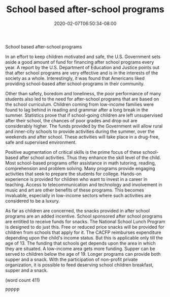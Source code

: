 ﻿---
title: "School based after-school programs"
date: 2020-02-07T06:50:34-08:00
description: "After School Activities Tips for Web Success"
featured_image: "/images/After School Activities.jpg"
tags: ["After School Activities"]
---

School based after-school programs

In an effort to keep children motivated and safe, the U.S. Government
sets aside a good amount of fund for financing after school programs every 
year. A report by the U.S. Department of Education and Justice points out 
that after school programs are very effective and is in the interests of 
the society as a whole. Interestingly, it was found that Americans liked 
providing school-based after school-programs in their community.

Other than safety, boredom and loneliness, the poor performance of many 
students also led to the need for after-school programs that are based on 
the school curriculum. Children coming from low-income families were found 
to lag behind in reading and grammar after a long break in the summer. 
Statistics prove that if school-going children are left unsupervised after 
their school, the chances of poor grades and drop out are considerably 
higher. The funds provided by the Government will allow rural and 
inner-city schools to provide activities during the summer, over the 
weekends and after school. These activities will take place in a 
drug-free, safe and supervised environment.

Positive augmentation of critical skills is the prime focus of these 
school-based after school activities. Thus they enhance the skill level of 
the child. Most school-based programs offer assistance in math tutoring, 
reading, comprehension and problem solving. Many programs provide engaging 
activities that seek to prepare the students for college. Hands-on 
experience is provided for children who want to invest in a career in 
teaching. Access to telecommunication and technology and involvement in 
music and art are other benefits of these programs. This becomes 
invaluable, especially in low-income sectors where such activities are 
considered to be a luxury. 

As far as children are concerned, the snacks provided in after school 
programs are an added incentive. School sponsored after school programs 
are entitled to receive funds for snacks. The National School Lunch 
Program is designed to do just this. Free or reduced price snacks will be 
provided for children from schools that apply for it. The CACFP reimburses 
expenditure depending upon the child's income status. But this is 
applicable only till the age of 13. The funding that schools get depends 
upon the area in which they are situated. A low-income area gets more 
funding. Supper can be served to children below the age of 19. Longer 
programs can provide both supper and a snack. With the participation of 
non-profit private organization, it is possible to feed deserving school 
children breakfast, supper and a snack.

(word count 411)

PPPPP
